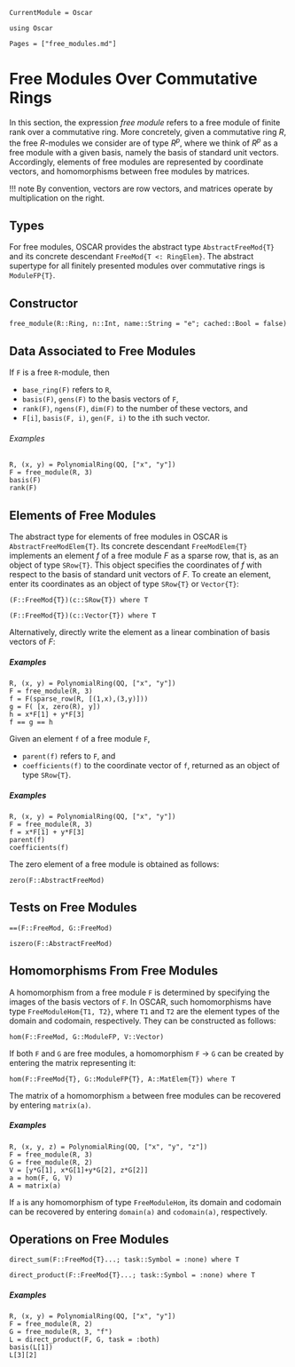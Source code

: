 ```@meta
CurrentModule = Oscar
```

```@setup oscar
using Oscar
```

```@contents
Pages = ["free_modules.md"]
```

# Free Modules Over Commutative Rings

In this section, the expression *free module*  refers to a free module of finite rank
over a commutative ring. More concretely, given a commutative ring $R$, 
the free $R$-modules we consider are of type $R^p$, where we think of $R^p$ as a
free module with a given basis, namely the basis of standard unit vectors.
Accordingly, elements of free modules are represented by coordinate vectors,
and homomorphisms between free modules by matrices.

!!! note
    By convention, vectors are row vectors, and matrices operate by multiplication on the right.

## Types

For free modules, OSCAR provides the abstract type `AbstractFreeMod{T}` and its concrete descendant `FreeMod{T <: RingElem}`.
The abstract supertype for all finitely presented modules over commutative rings is `ModuleFP{T}`.


## Constructor

```@docs
free_module(R::Ring, n::Int, name::String = "e"; cached::Bool = false)
```

## Data Associated to Free Modules

If `F` is a free `R`-module, then

- `base_ring(F)` refers to `R`,
- `basis(F)`, `gens(F)` to the basis vectors of `F`, 
- `rank(F)`, `ngens(F)`, `dim(F)` to the number of these vectors, and
- `F[i]`, `basis(F, i)`, `gen(F, i)` to the `i`th such vector.

###### Examples

```@repl oscar
R, (x, y) = PolynomialRing(QQ, ["x", "y"])
F = free_module(R, 3)
basis(F)
rank(F)
```

## Elements of Free Modules

The abstract type for elements of free modules in OSCAR is `AbstractFreeModElem{T}`. Its concrete
descendant `FreeModElem{T}` implements an element $f$ of a free module $F$ as a sparse row,
that is, as an object of type `SRow{T}`. This object specifies the coordinates of $f$ with respect to
the basis of standard unit vectors of $F$. To create an element, enter its coordinates as an object
of type `SRow{T}` or `Vector{T}`: 


```@julia
(F::FreeMod{T})(c::SRow{T}) where T
```

```@julia
(F::FreeMod{T})(c::Vector{T}) where T
```

Alternatively, directly write the element as a linear combination of basis vectors of $F$:
 
##### Examples

```@repl oscar
R, (x, y) = PolynomialRing(QQ, ["x", "y"])
F = free_module(R, 3)
f = F(sparse_row(R, [(1,x),(3,y)]))
g = F( [x, zero(R), y])
h = x*F[1] + y*F[3]
f == g == h
```

Given an element `f`  of a free module `F`,
- `parent(f)` refers to `F`, and
- `coefficients(f)` to the coordinate vector of `f`, returned as an object of type `SRow{T}`.

##### Examples

```@repl oscar
R, (x, y) = PolynomialRing(QQ, ["x", "y"])
F = free_module(R, 3)
f = x*F[1] + y*F[3]
parent(f)
coefficients(f)
```

The zero element of a free module is obtained as follows:

```@docs
zero(F::AbstractFreeMod)
```

## Tests on Free Modules

```@docs
==(F::FreeMod, G::FreeMod)
```

```@docs
iszero(F::AbstractFreeMod)
```

## Homomorphisms From Free Modules

A homomorphism from a free module `F` is determined by specifying the images
of the basis vectors of `F`. In OSCAR, such homomorphisms have type `FreeModuleHom{T1, T2}`, where
`T1` and `T2` are the element types of the domain and codomain, respectively. They can be
constructed as follows:

```@docs
hom(F::FreeMod, G::ModuleFP, V::Vector)
```

If both `F` and `G`  are free modules, a  homomorphism `F` $\to$ `G` can be created
by entering the matrix representing it:

```@docs
hom(F::FreeMod{T}, G::ModuleFP{T}, A::MatElem{T}) where T
```

The matrix of a homomorphism `a` between free modules can be recovered by entering `matrix(a)`.

##### Examples

```@repl oscar
R, (x, y, z) = PolynomialRing(QQ, ["x", "y", "z"])
F = free_module(R, 3)
G = free_module(R, 2)
V = [y*G[1], x*G[1]+y*G[2], z*G[2]]
a = hom(F, G, V)
A = matrix(a)
```

If  `a`  is any homomorphism of type `FreeModuleHom`, its domain and codomain can be
recovered by entering `domain(a)` and `codomain(a)`, respectively.

## Operations on Free Modules

```@docs
direct_sum(F::FreeMod{T}...; task::Symbol = :none) where T
```

```@docs
direct_product(F::FreeMod{T}...; task::Symbol = :none) where T
```

##### Examples

```@repl oscar
R, (x, y) = PolynomialRing(QQ, ["x", "y"])
F = free_module(R, 2)
G = free_module(R, 3, "f")
L = direct_product(F, G, task = :both)
basis(L[1])
L[3][2]
```

